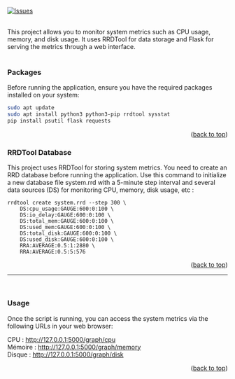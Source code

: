 <a id="readme-top"></a>

[![Issues][issues-shield]][issues-url]<br /><br />

This project allows you to monitor system metrics such as CPU usage, memory, and disk usage. It uses RRDTool for data storage and Flask for serving the metrics through a web interface.<br /><br />

### Packages

Before running the application, ensure you have the required packages installed on your system:

  ```sh
  sudo apt update
  sudo apt install python3 python3-pip rrdtool sysstat
  pip install psutil flask requests
  ```

<p align="right">(<a href="#readme-top">back to top</a>)</p>


### RRDTool Database

This project uses RRDTool for storing system metrics. You need to create an RRD database before running the application. Use this command to initialize a new database file system.rrd with a 5-minute step interval and several data sources (DS) for monitoring CPU, memory, disk usage, etc :

```unix
rrdtool create system.rrd --step 300 \
    DS:cpu_usage:GAUGE:600:0:100 \
    DS:io_delay:GAUGE:600:0:100 \
    DS:total_mem:GAUGE:600:0:100 \
    DS:used_mem:GAUGE:600:0:100 \
    DS:total_disk:GAUGE:600:0:100 \
    DS:used_disk:GAUGE:600:0:100 \
    RRA:AVERAGE:0.5:1:2880 \
    RRA:AVERAGE:0.5:5:576
```

<p align="right">(<a href="#readme-top">back to top</a>)</p>

<hr><br />

### Usage

Once the script is running, you can access the system metrics via the following URLs in your web browser:

CPU : http://127.0.0.1:5000/graph/cpu<br />
Mémoire : http://127.0.0.1:5000/graph/memory<br />
Disque : http://127.0.0.1:5000/graph/disk

<p align="right">(<a href="#readme-top">back to top</a>)</p>


<!-- MARKDOWN LINKS & IMAGES -->
[issues-url]: https://github.com/proxene/Ubuntu/issues
[issues-shield]: https://img.shields.io/github/issues/othneildrew/Best-README-Template.svg?style=for-the-badge

